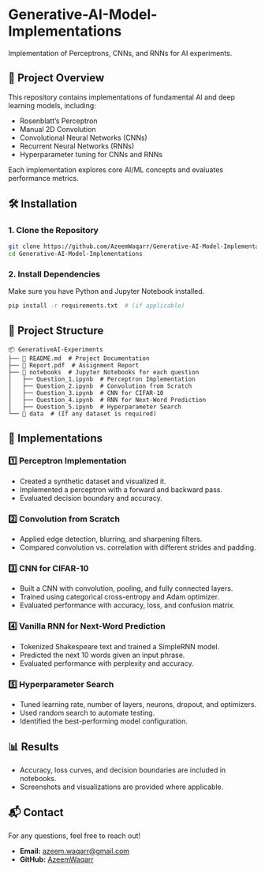 # Generative-AI-Model-Implementations

Implementation of Perceptrons, CNNs, and RNNs for AI experiments.

## 📌 Project Overview

This repository contains implementations of fundamental AI and deep learning models, including:

- Rosenblatt’s Perceptron
- Manual 2D Convolution
- Convolutional Neural Networks (CNNs)
- Recurrent Neural Networks (RNNs)
- Hyperparameter tuning for CNNs and RNNs

Each implementation explores core AI/ML concepts and evaluates performance metrics.

## 🛠️ Installation

### 1. Clone the Repository

```sh
git clone https://github.com/AzeemWaqarr/Generative-AI-Model-Implementations.git
cd Generative-AI-Model-Implementations
```

### 2. Install Dependencies

Make sure you have Python and Jupyter Notebook installed.

```sh
pip install -r requirements.txt  # (if applicable)
```

## 📂 Project Structure

```
📦 GenerativeAI-Experiments
├── 📄 README.md  # Project Documentation
├── 📄 Report.pdf  # Assignment Report
├── 📂 notebooks  # Jupyter Notebooks for each question
│   ├── Question_1.ipynb  # Perceptron Implementation
│   ├── Question_2.ipynb  # Convolution from Scratch
│   ├── Question_3.ipynb  # CNN for CIFAR-10
│   ├── Question_4.ipynb  # RNN for Next-Word Prediction
│   ├── Question_5.ipynb  # Hyperparameter Search
└── 📂 data  # (If any dataset is required)
```

## 📝 Implementations

### **1️⃣ Perceptron Implementation**

- Created a synthetic dataset and visualized it.
- Implemented a perceptron with a forward and backward pass.
- Evaluated decision boundary and accuracy.

### **2️⃣ Convolution from Scratch**

- Applied edge detection, blurring, and sharpening filters.
- Compared convolution vs. correlation with different strides and padding.

### **3️⃣ CNN for CIFAR-10**

- Built a CNN with convolution, pooling, and fully connected layers.
- Trained using categorical cross-entropy and Adam optimizer.
- Evaluated performance with accuracy, loss, and confusion matrix.

### **4️⃣ Vanilla RNN for Next-Word Prediction**

- Tokenized Shakespeare text and trained a SimpleRNN model.
- Predicted the next 10 words given an input phrase.
- Evaluated performance with perplexity and accuracy.

### **5️⃣ Hyperparameter Search**

- Tuned learning rate, number of layers, neurons, dropout, and optimizers.
- Used random search to automate testing.
- Identified the best-performing model configuration.

## 📊 Results

- Accuracy, loss curves, and decision boundaries are included in notebooks.
- Screenshots and visualizations are provided where applicable.

## 📬 Contact

For any questions, feel free to reach out!

- **Email:** azeem.waqarr@gmail.com
- **GitHub:** [AzeemWaqarr](https://github.com/AzeemWaqarr)
